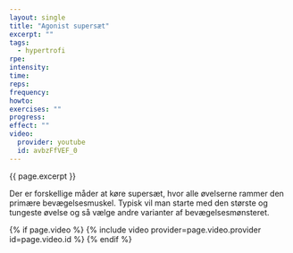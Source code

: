 ```yaml
---
layout: single
title: "Agonist supersæt"
excerpt: ""
tags:
  - hypertrofi
rpe: 
intensity: 
time: 
reps: 
frequency: 
howto:
exercises: ""
progress:
effect: ""
video:
  provider: youtube
  id: avbzFfVEF_0
---
```


{{ page.excerpt }}

Der er forskellige måder at køre supersæt, hvor alle øvelserne rammer den primære bevægelsesmuskel. Typisk vil man starte med den største og tungeste øvelse og så vælge andre varianter af bevægelsesmønsteret.

{% if page.video %}
  {% include video provider=page.video.provider id=page.video.id %}
{% endif %}
